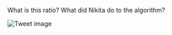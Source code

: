 What is this ratio? What did Nikita do to the algorithm?


![Tweet image](/assets/crosspoast/Gx62h-3akAEg0CF.jpg)

